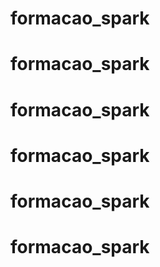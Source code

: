 # formacao_spark
# formacao_spark
# formacao_spark
# formacao_spark
# formacao_spark
# formacao_spark
